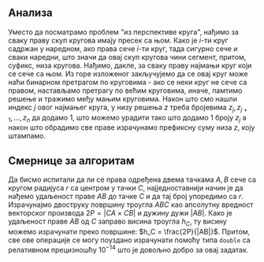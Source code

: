 ## Анализа

Уместо да посматрамо проблем "из перспективе круга", нађимо за сваку праву скуп кругова имају пресек са њом. Како је $i$-ти круг садржан у наредном, ако права сече $i$-ти круг, тада сигурно сече и сваки наредни, што значи да овај скуп кругова чини сегмент, притом, суфикс, низа кругова. Нађимо, дакле, за сваку праву најмањи круг који се сече са њом. Из горе изложеног закључујемо да се овај круг може наћи бинарном претрагом по круговима - ако се неки круг не сече са правом, настављамо претрагу по већим круговима, иначе, памтимо решење и тражимо међу мањим круговима. Након што смо нашли индекс $j$ овог најмањег круга, у низу решења $z$ треба бројевима $z_j, z_{j+1}, \ldots, z_n$ да додамо $1$, што можемо урадити тако што додамо $1$ броју $z_j$ а након што обрадимо све праве израчунамо префиксну суму низа $z$, коју штампамо. 

## Смернице за алгоритам

Да бисмо испитали да ли се права одређена двема тачкама $A, B$ сече са кругом радијуса $r$ са центром у тачки $C$, најједноставнији начин је да нађемо удаљеност праве $AB$ до тачке $C$ и да тај број упоредимо са $r$. Израчунајмо двоструку површину троугла $ABC$ као апсолутну вредност векторског производа $2P = |CA \times CB|$ и дужину дужи $|AB|$. Како је удаљеност праве $AB$ од $C$ заправо висина троугла $h_C$, ту висину можемо израчунати преко површине: $h_C = \frac{2P}{|AB|}$. Притом, све ове операције се могу поуздано израчунати помоћу типа `double` са релативном прецизношћу $10^{-14}$ што је довољно добро за овај задатак.